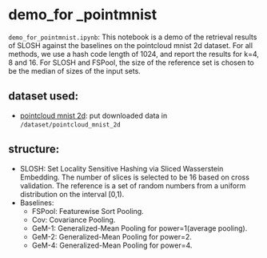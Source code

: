 # demo_for _pointmnist
```demo_for_pointmnist.ipynb```: This notebook is a demo of the retrieval results of SLOSH against the baselines on the pointcloud mnist 2d dataset. For all methods, we use a hash code length of 1024, and report the results for k=4, 8 and 16. For SLOSH and FSPool, the size of the reference set is chosen to be the median of sizes of the input sets.

## dataset used: 
* [pointcloud mnist 2d](https://www.kaggle.com/cristiangarcia/pointcloudmnist2d): put downloaded data in ```/dataset/pointcloud_mnist_2d```

## structure:
* SLOSH: Set Locality Sensitive Hashing via Sliced Wasserstein Embedding. The number of slices is selected to be 16 based on cross validation. The reference is a set of random numbers from a uniform distribution on the interval [0,1).
* Baselines:
    - FSPool: Featurewise Sort Pooling.
    - Cov: Covariance Pooling.
    - GeM-1: Generalized-Mean Pooling for power=1(average pooling). 
    - GeM-2: Generalized-Mean Pooling for power=2.  
    - GeM-4: Generalized-Mean Pooling for power=4.  



